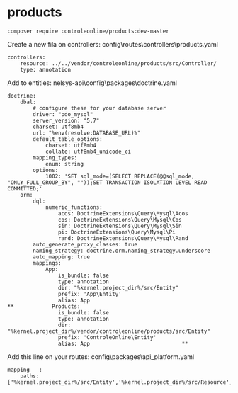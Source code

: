 # products


`composer require controleonline/products:dev-master`



Create a new fila on controllers:
config\routes\controllers\products.yaml

```
controllers:
    resource: ../../vendor/controleonline/products/src/Controller/
    type: annotation      
```

Add to entities:
nelsys-api\config\packages\doctrine.yaml
```
doctrine:
    dbal:
        # configure these for your database server
        driver: "pdo_mysql"
        server_version: "5.7"
        charset: utf8mb4
        url: "%env(resolve:DATABASE_URL)%"
        default_table_options:
            charset: utf8mb4
            collate: utf8mb4_unicode_ci
        mapping_types:
            enum: string
        options:
            1002: 'SET sql_mode=(SELECT REPLACE(@@sql_mode, "ONLY_FULL_GROUP_BY", ""));SET TRANSACTION ISOLATION LEVEL READ COMMITTED;'
    orm:
        dql:
            numeric_functions:
                acos: DoctrineExtensions\Query\Mysql\Acos
                cos: DoctrineExtensions\Query\Mysql\Cos
                sin: DoctrineExtensions\Query\Mysql\Sin
                pi: DoctrineExtensions\Query\Mysql\Pi
                rand: DoctrineExtensions\Query\Mysql\Rand
        auto_generate_proxy_classes: true
        naming_strategy: doctrine.orm.naming_strategy.underscore
        auto_mapping: true
        mappings:
            App:
                is_bundle: false
                type: annotation
                dir: "%kernel.project_dir%/src/Entity"
                prefix: 'App\Entity'
                alias: App
**            Products:
                is_bundle: false
                type: annotation
                dir: "%kernel.project_dir%/vendor/controleonline/products/src/Entity"
                prefix: 'ControleOnline\Entity'
                alias: App                             **
```          


Add this line on your routes:
config\packages\api_platform.yaml
```          
mapping   :
    paths: ['%kernel.project_dir%/src/Entity','%kernel.project_dir%/src/Resource',"%kernel.project_dir%/vendor/controleonline/products/src/Entity"]        
```          
